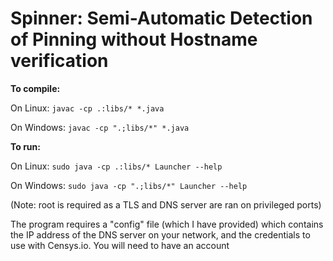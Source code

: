 # Spinner: Semi-Automatic Detection of Pinning without Hostname verification

**To compile:**

On Linux: ```javac -cp .:libs/* *.java```

On Windows: ```javac -cp ".;libs/*" *.java```

**To run:**

On Linux: ```sudo java -cp .:libs/* Launcher --help```

On Windows: ```sudo java -cp ".;libs/*" Launcher --help```


(Note: root is required as a TLS and DNS server are ran on privileged ports)

The program requires a "config" file (which I have provided) which
contains the IP address of the DNS server on your network, and the
credentials to use with Censys.io. You will need to have an account 
